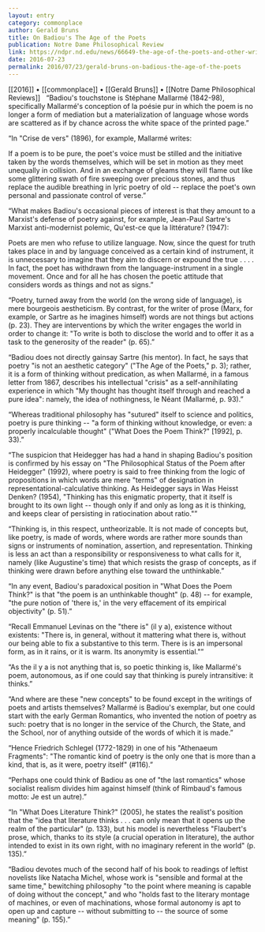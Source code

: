 ```yaml
---
layout: entry
category: commonplace
author: Gerald Bruns
title: On Badiou's The Age of the Poets
publication: Notre Dame Philosophical Review
link: https://ndpr.nd.edu/news/66649-the-age-of-the-poets-and-other-writings-on-twentieth-century-poetry-and-prose/
date: 2016-07-23
permalink: 2016/07/23/gerald-bruns-on-badious-the-age-of-the-poets
---
```


[[2016]] • [[commonplace]] • [[Gerald Bruns]] • [[Notre Dame Philosophical Reviews]]
 
“Badiou's touchstone is Stéphane Mallarmé (1842-98), specifically Mallarmé's conception of la poésie pur in which the poem is no longer a form of mediation but a materialization of language whose words are scattered as if by chance across the white space of the printed page.”

“In "Crise de vers" (1896), for example, Mallarmé writes:

If a poem is to be pure, the poet's voice must be stilled and the initiative taken by the words themselves, which will be set in motion as they meet unequally in collision. And in an exchange of gleams they will flame out like some glittering swath of fire sweeping over precious stones, and thus replace the audible breathing in lyric poetry of old -- replace the poet's own personal and passionate control of verse.”

“What makes Badiou's occasional pieces of interest is that they amount to a Marxist's defense of poetry against, for example, Jean-Paul Sartre's Marxist anti-modernist polemic, Qu'est-ce que la littérature? (1947):

Poets are men who refuse to utilize language. Now, since the quest for truth takes place in and by language conceived as a certain kind of instrument, it is unnecessary to imagine that they aim to discern or expound the true . . . . In fact, the poet has withdrawn from the language-instrument in a single movement. Once and for all he has chosen the poetic attitude that considers words as things and not as signs.”

“Poetry, turned away from the world (on the wrong side of language), is mere bourgeois aestheticism. By contrast, for the writer of prose (Marx, for example, or Sartre as he imagines himself) words are not things but actions (p. 23). They are interventions by which the writer engages the world in order to change it: "To write is both to disclose the world and to offer it as a task to the generosity of the reader" (p. 65).”

“Badiou does not directly gainsay Sartre (his mentor). In fact, he says that poetry "is not an aesthetic category" ("The Age of the Poets," p. 3); rather, it is a form of thinking without predication, as when Mallarmé, in a famous letter from 1867, describes his intellectual "crisis" as a self-annihilating experience in which "My thought has thought itself through and reached a pure idea": namely, the idea of nothingness, le Néant (Mallarmé, p. 93).”

“Whereas traditional philosophy has "sutured" itself to science and politics, poetry is pure thinking -- "a form of thinking without knowledge, or even: a properly incalculable thought" ("What Does the Poem Think?" [1992], p. 33).”

“The suspicion that Heidegger has had a hand in shaping Badiou's position is confirmed by his essay on "The Philosophical Status of the Poem after Heidegger" (1992), where poetry is said to free thinking from the logic of propositions in which words are mere "terms" of designation in representational-calculative thinking. As Heidegger says in Was Heisst Denken? (1954), "Thinking has this enigmatic property, that it itself is brought to its own light -- though only if and only as long as it is thinking, and keeps clear of persisting in ratiocination about ratio."”

“Thinking is, in this respect, untheorizable. It is not made of concepts but, like poetry, is made of words, where words are rather more sounds than signs or instruments of nomination, assertion, and representation. Thinking is less an act than a responsibility or responsiveness to what calls for it, namely (like Augustine's time) that which resists the grasp of concepts, as if thinking were drawn before anything else toward the unthinkable.”

“In any event, Badiou's paradoxical position in "What Does the Poem Think?" is that "the poem is an unthinkable thought" (p. 48) -- for example, "the pure notion of 'there is,' in the very effacement of its empirical objectivity" (p. 51).”

“Recall Emmanuel Levinas on the "there is" (il y a), existence without existents: "There is, in general, without it mattering what there is, without our being able to fix a substantive to this term. There is is an impersonal form, as in it rains, or it is warm. Its anonymity is essential."”

“As the il y a is not anything that is, so poetic thinking is, like Mallarmé's poem, autonomous, as if one could say that thinking is purely intransitive: it thinks.”

“And where are these "new concepts" to be found except in the writings of poets and artists themselves? Mallarmé is Badiou's exemplar, but one could start with the early German Romantics, who invented the notion of poetry as such: poetry that is no longer in the service of the Church, the State, and the School, nor of anything outside of the words of which it is made.”

“Hence Friedrich Schlegel (1772-1829) in one of his "Athenaeum Fragments": "The romantic kind of poetry is the only one that is more than a kind, that is, as it were, poetry itself" (#116).”

“Perhaps one could think of Badiou as one of "the last romantics" whose socialist realism divides him against himself (think of Rimbaud's famous motto: Je est un autre).”

“In "What Does Literature Think?" (2005), he states the realist's position that the "idea that literature thinks . . . can only mean that it opens up the realm of the particular" (p. 133), but his model is nevertheless "Flaubert's prose, which, thanks to its style (a crucial operation in literature), the author intended to exist in its own right, with no imaginary referent in the world" (p. 135).”

“Badiou devotes much of the second half of his book to readings of leftist novelists like Natacha Michel, whose work is "sensible and formal at the same time," bewitching philosophy "to the point where meaning is capable of doing without the concept," and who "holds fast to the literary montage of machines, or even of machinations, whose formal autonomy is apt to open up and capture -- without submitting to -- the source of some meaning" (p. 155).”
